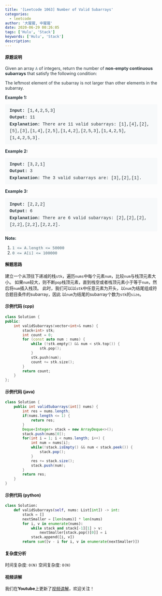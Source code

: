 ```yaml
---
title: '[Leetcode 1063] Number of Valid Subarrays'
categories:
  - leetcode
author: '大猩猩, 中猩猩'
date: 2020-06-29 00:26:05
tags: ['Hulu', 'Stack']
keywords: ['Hulu', 'Stack']
description:
---
```

#### 原题说明
<p style="font-size: 14px; margin-bottom: 1em; color: rgb(38, 50, 56); font-family: -apple-system, system-ui, &quot;Segoe UI&quot;, &quot;PingFang SC&quot;, &quot;Hiragino Sans GB&quot;, &quot;Microsoft YaHei&quot;, &quot;Helvetica Neue&quot;, Helvetica, Arial, sans-serif, &quot;Apple Color Emoji&quot;, &quot;Segoe UI Emoji&quot;, &quot;Segoe UI Symbol&quot;;">Given an array&nbsp;<code style="font-family: monospace; font-size: 13px; color: rgb(84, 110, 122); background-color: rgb(247, 249, 250); border-radius: 3px;">A</code>&nbsp;of integers, return the number of&nbsp;<span style="font-weight: bolder;">non-empty continuous subarrays</span>&nbsp;that satisfy the following condition:</p><p style="font-size: 14px; margin-bottom: 1em; color: rgb(38, 50, 56); font-family: -apple-system, system-ui, &quot;Segoe UI&quot;, &quot;PingFang SC&quot;, &quot;Hiragino Sans GB&quot;, &quot;Microsoft YaHei&quot;, &quot;Helvetica Neue&quot;, Helvetica, Arial, sans-serif, &quot;Apple Color Emoji&quot;, &quot;Segoe UI Emoji&quot;, &quot;Segoe UI Symbol&quot;;">The leftmost element of the subarray is not larger than other elements in the subarray.</p><p style="font-size: 14px; margin-bottom: 1em; color: rgb(38, 50, 56); font-family: -apple-system, system-ui, &quot;Segoe UI&quot;, &quot;PingFang SC&quot;, &quot;Hiragino Sans GB&quot;, &quot;Microsoft YaHei&quot;, &quot;Helvetica Neue&quot;, Helvetica, Arial, sans-serif, &quot;Apple Color Emoji&quot;, &quot;Segoe UI Emoji&quot;, &quot;Segoe UI Symbol&quot;;"><span style="font-weight: bolder;">Example 1:</span></p><pre style="font-family: SFMono-Regular, Consolas, &quot;Liberation Mono&quot;, Menlo, Courier, monospace; margin-bottom: 1em; background: rgb(247, 249, 250); padding: 10px 15px; color: rgb(38, 50, 56); line-height: 1.6; border-radius: 3px; white-space: pre-wrap;"><span style="font-weight: bolder;">Input: </span><span id="example-input-1-1">[1,4,2,5,3]</span>
<span style="font-weight: bolder;">Output: </span><span id="example-output-1">11</span>
<span style="font-weight: bolder;">Explanation: </span>There are 11 valid subarrays: [1],[4],[2],[5],[3],[1,4],[2,5],[1,4,2],[2,5,3],[1,4,2,5],[1,4,2,5,3].
</pre><p style="font-size: 14px; margin-bottom: 1em; color: rgb(38, 50, 56); font-family: -apple-system, system-ui, &quot;Segoe UI&quot;, &quot;PingFang SC&quot;, &quot;Hiragino Sans GB&quot;, &quot;Microsoft YaHei&quot;, &quot;Helvetica Neue&quot;, Helvetica, Arial, sans-serif, &quot;Apple Color Emoji&quot;, &quot;Segoe UI Emoji&quot;, &quot;Segoe UI Symbol&quot;;"><span style="font-weight: bolder;">Example 2:</span></p><pre style="font-family: SFMono-Regular, Consolas, &quot;Liberation Mono&quot;, Menlo, Courier, monospace; margin-bottom: 1em; background: rgb(247, 249, 250); padding: 10px 15px; color: rgb(38, 50, 56); line-height: 1.6; border-radius: 3px; white-space: pre-wrap;"><span style="font-weight: bolder;">Input: </span><span id="example-input-2-1">[3,2,1]</span>
<span style="font-weight: bolder;">Output: </span><span id="example-output-2">3</span>
<span style="font-weight: bolder;">Explanation: </span>The 3 valid subarrays are: [3],[2],[1].
</pre><p style="font-size: 14px; margin-bottom: 1em; color: rgb(38, 50, 56); font-family: -apple-system, system-ui, &quot;Segoe UI&quot;, &quot;PingFang SC&quot;, &quot;Hiragino Sans GB&quot;, &quot;Microsoft YaHei&quot;, &quot;Helvetica Neue&quot;, Helvetica, Arial, sans-serif, &quot;Apple Color Emoji&quot;, &quot;Segoe UI Emoji&quot;, &quot;Segoe UI Symbol&quot;;"><span style="font-weight: bolder;">Example 3:</span></p><pre style="font-family: SFMono-Regular, Consolas, &quot;Liberation Mono&quot;, Menlo, Courier, monospace; margin-bottom: 1em; background: rgb(247, 249, 250); padding: 10px 15px; color: rgb(38, 50, 56); line-height: 1.6; border-radius: 3px; white-space: pre-wrap;"><span style="font-weight: bolder;">Input: </span><span id="example-input-3-1">[2,2,2]</span>
<span style="font-weight: bolder;">Output: </span><span id="example-output-3">6</span>
<span style="font-weight: bolder;">Explanation: </span>There are 6 valid subarrays: [2],[2],[2],[2,2],[2,2],[2,2,2].</pre><p style="font-size: 14px; margin-bottom: 1em; color: rgb(38, 50, 56); font-family: -apple-system, system-ui, &quot;Segoe UI&quot;, &quot;PingFang SC&quot;, &quot;Hiragino Sans GB&quot;, &quot;Microsoft YaHei&quot;, &quot;Helvetica Neue&quot;, Helvetica, Arial, sans-serif, &quot;Apple Color Emoji&quot;, &quot;Segoe UI Emoji&quot;, &quot;Segoe UI Symbol&quot;;"><span style="font-weight: bolder;">Note:</span></p><ol style="margin-bottom: 1em; color: rgb(38, 50, 56); font-family: -apple-system, system-ui, &quot;Segoe UI&quot;, &quot;PingFang SC&quot;, &quot;Hiragino Sans GB&quot;, &quot;Microsoft YaHei&quot;, &quot;Helvetica Neue&quot;, Helvetica, Arial, sans-serif, &quot;Apple Color Emoji&quot;, &quot;Segoe UI Emoji&quot;, &quot;Segoe UI Symbol&quot;;"><li><code style="font-family: monospace; font-size: 13px; color: rgb(84, 110, 122); background-color: rgb(247, 249, 250); border-radius: 3px;">1 &lt;= A.length &lt;= 50000</code></li><li><code style="font-family: monospace; font-size: 13px; color: rgb(84, 110, 122); background-color: rgb(247, 249, 250); border-radius: 3px;">0 &lt;= A[i] &lt;= 100000</code></li></ol>
<!--more-->

#### 解题思路
建立一个从顶往下递减的栈`stk`，遍历`nums`中每个元素`num`，比较`num`与栈顶元素大小。
如果`num`较大，则不断`pop`栈顶元素，直到栈空或者栈顶元素小于等于`num`，然后将`num`插入栈顶。
此时，我们可以以`stk`中任意元素为开头，以`num`为结尾组成符合题目条件的subarray，因此
以`num`为结尾的subarray个数为`stk`的`size`。

#### 示例代码 (cpp)
```cpp
class Solution {
public:
    int validSubarrays(vector<int>& nums) {
        stack<int> stk;
        int count = 0;
        for (const auto num : nums) {
            while (!stk.empty() && num < stk.top()) {
                stk.pop();
            }
            stk.push(num);
            count += stk.size();
        }
        return count;
    }
};
```

#### 示例代码 (java)
```java
class Solution {
    public int validSubarrays(int[] nums) {
        int res = nums.length;
        if(nums.length <= 1) {
            return res;
        }
        Deque<Integer> stack = new ArrayDeque<>();
        stack.push(nums[0]);
        for(int i = 1; i < nums.length; i++) {
            int num = nums[i];
            while(!stack.isEmpty() && num < stack.peek()) {
                stack.pop();
            }
            res += stack.size();
            stack.push(num);
        }
        return res;
    }
}
```

#### 示例代码 (python)
```python
class Solution:
    def validSubarrays(self, nums: List[int]) -> int:
        stack = []
        nextSmaller = [len(nums)] * len(nums)
        for i, v in enumerate(nums):
            while stack and stack[-1][1] > v:
                nextSmaller[stack.pop()[0]] = i
            stack.append([i, v])
        return sum([v - i for i, v in enumerate(nextSmaller)])
```

#### 复杂度分析
时间复杂度: `O(N)`
空间复杂度: `O(N)`

#### 视频讲解 
我们在**Youtube**上更新了[视频讲解](https://youtu.be/tVU8DhZbXCw)，欢迎关注！